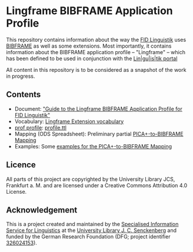 # Lingframe BIBFRAME Application Profile
This repository contains information about the way the [FID Linguistik](https://data.linguistik.de)
uses [BIBFRAME](https://www.loc.gov/bibframe/) as well as some extensions. Most importantly, it
contains information about the BIBFRAME application profile – "Lingframe" – which has been defined
to be used in conjunction with the [Lin|gu|is|tik portal](https://linguistik.de)

All content in this repository is to be considered as a snapshot of the work in progress.

## Contents

* Document: ["Guide to the Lingframe BIBFRAME Application Profile for FID Linguistik"](lingframe-guide.md)
* Vocabulary: [Lingframe Extension vocabulary](bibframe-lingframe-extensions.ttl)
* [prof profile](https://www.w3.org/TR/dx-prof/): [profile.ttl](profile.ttl)
* Mapping (ODS Spreadsheet): Preliminary partial [PICA+-to-BIBFRAME Mapping](pica_to_bibframe.ods)
* Examples: Some [examples for the PICA+-to-BIBFRAME Mapping](examples/)

## Licence

All parts of this project are copyrighted by the University Library JCS, Frankfurt a. M. and are
licensed under a Creative Commons Attribution 4.0 License.

## Acknowledgement  
This is a project created and maintained by the [Specialised Information Service for Linguistics](https://www.linguistik.de/en/)
at the [University Library J. C. Senckenberg](https://www.ub.uni-frankfurt.de/) and funded by the German Research Foundation (DFG; project identifier [326024153](https://gepris.dfg.de/gepris/projekt/326024153?language=en)).

